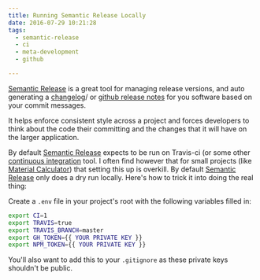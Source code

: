 ```yaml
---
title: Running Semantic Release Locally
date: 2016-07-29 10:21:28
tags:
  - semantic-release
  - ci
  - meta-development
  - github

---
```


[Semantic Release](https://github.com/semantic-release/semantic-release) is a great tool for managing release versions, and auto generating a [changelog](https://en.wikipedia.org/wiki/Changelog)/ or [github release notes](https://github.com/blog/1547-release-your-software) for you software based on your commit messages.

It helps enforce consistent style across a project and forces developers to think about the code their committing and the changes that it will have on the larger application.

By default [Semantic Release](https://github.com/semantic-release/semantic-release) expects to be run on Travis-ci (or some other [continuous integration](https://en.wikipedia.org/wiki/Continuous_integration) tool. I often find however that for small projects (like [Material Calculator](https://materialcalculator.com)) that setting this up is overkill. By default [Semantic Release](https://github.com/semantic-release/semantic-release) only does a dry run locally. Here's how to trick it into doing the real thing:

Create a `.env` file in your project's root with the following variables filled in:

```bash
export CI=1
export TRAVIS=true
export TRAVIS_BRANCH=master
export GH_TOKEN={{ YOUR PRIVATE KEY }}
export NPM_TOKEN={{ YOUR PRIVATE KEY }}
```

You'll also want to add this to your `.gitignore` as these private keys shouldn't be public.
